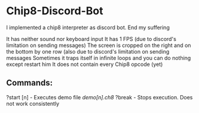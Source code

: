 # Chip8-Discord-Bot
I implemented a chip8 interpreter as discord bot. End my suffering

  It has neither sound nor keyboard input
  It has 1 FPS (due to discord's limitation on sending messages)
  The screen is cropped on the right and on the bottom by one row (also due to discord's limitation on sending messages
  Sometimes it traps itself in infinite loops and you can do nothing except restart him
  It does not contain every Chip8 opcode (yet)
  
  
## Commands:
?start [n]      -     Executes demo file *demo[n].ch8*
?break          -     Stops execution. Does not work consistently
